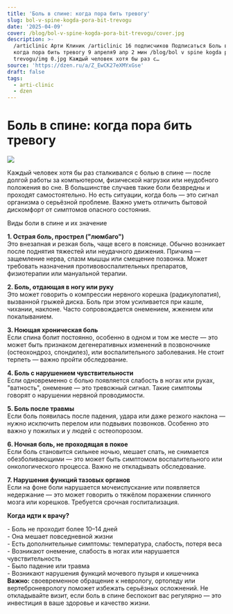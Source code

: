 ```yaml
---
title: 'Боль в спине: когда пора бить тревогу'
slug: bol-v-spine-kogda-pora-bit-trevogu
date: '2025-04-09'
cover: /blog/bol-v-spine-kogda-pora-bit-trevogu/cover.jpg
description: >-
  /articlinic Арти Клиник /articlinic 16 подписчиков Подписаться Боль в спине:
  когда пора бить тревогу 9 апреля9 апр 2 мин /blog/bol v spine kogda pora bit
  trevogu/img 0.jpg Каждый человек хотя бы раз с…
source: 'https://dzen.ru/a/Z_EwCK27eXMYxGse'
draft: false
tags:
  - arti-clinic
  - dzen
---
```


# Боль в спине: когда пора бить тревогу

![](/blog/bol-v-spine-kogda-pora-bit-trevogu/img-0.jpg)

Каждый человек хотя бы раз сталкивался с болью в спине — после долгой работы за компьютером, физической нагрузки или неудобного положения во сне. В большинстве случаев такие боли безвредны и проходят самостоятельно. Но есть ситуации, когда боль — это сигнал организма о серьёзной проблеме. Важно уметь отличить бытовой дискомфорт от симптомов опасного состояния.  
  
Виды боли в спине и их значение  
  
**1\. Острая боль, прострел ("люмбаго")**  
Это внезапная и резкая боль, чаще всего в пояснице. Обычно возникает после поднятия тяжестей или неудачного движения. Причина — защемление нерва, спазм мышцы или смещение позвонка. Может требовать назначения противовоспалительных препаратов, физиотерапии или мануальной терапии.  
  
**2\. Боль, отдающая в ногу или руку**  
Это может говорить о компрессии нервного корешка (радикулопатия), вызванной грыжей диска. Боль при этом усиливается при кашле, чихании, наклоне. Часто сопровождается онемением, жжением или покалыванием.  
  
**3\. Ноющая хроническая боль**  
Если спина болит постоянно, особенно в одном и том же месте — это может быть признаком дегенеративных изменений в позвоночнике (остеохондроз, спондилез), или воспалительного заболевания. Не стоит терпеть — важно пройти обследование.  
  
**4\. Боль с нарушением чувствительности**  
Если одновременно с болью появляется слабость в ногах или руках, "ватность", онемение — это тревожный сигнал. Такие симптомы говорят о нарушении нервной проводимости.  
  
**5\. Боль после травмы**  
Если боль появилась после падения, удара или даже резкого наклона — нужно исключить перелом или подвывих позвонков. Особенно это важно у пожилых и у людей с остеопорозом.  
  
**6\. Ночная боль, не проходящая в покое**  
Если боль становится сильнее ночью, мешает спать, не снимается обезболивающими — это может быть симптомом воспалительного или онкологического процесса. Важно не откладывать обследование.  
  
**7\. Нарушения функций тазовых органов**  
Если на фоне боли нарушается мочеиспускание или появляется недержание — это может говорить о тяжёлом поражении спинного мозга или корешков. Требуется срочная госпитализация.  
  
**Когда идти к врачу?**  
  
\- Боль не проходит более 10–14 дней  
\- Она мешает повседневной жизни  
\- Есть дополнительные симптомы: температура, слабость, потеря веса  
\- Возникают онемение, слабость в ногах или нарушается чувствительность  
\- Было падение или травма  
\- Возникают нарушения функций мочевого пузыря и кишечника  
**Важно:** своевременное обращение к неврологу, ортопеду или вертеброневрологу поможет избежать серьёзных осложнений. Не откладывайте визит, если боль в спине беспокоит вас регулярно — это инвестиция в ваше здоровье и качество жизни. 